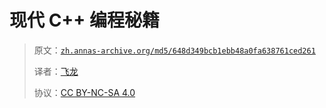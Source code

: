 # 现代 C++ 编程秘籍

> 原文：[`zh.annas-archive.org/md5/648d349bcb1ebb48a0fa638761ced261`](https://zh.annas-archive.org/md5/648d349bcb1ebb48a0fa638761ced261)
> 
> 译者：[飞龙](https://github.com/wizardforcel)
> 
> 协议：[CC BY-NC-SA 4.0](http://creativecommons.org/licenses/by-nc-sa/4.0/)